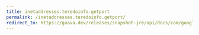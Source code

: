 ```yaml
---
title: inetaddresses.teredoinfo.getport
permalink: /inetaddresses.teredoinfo.getport/
redirect_to: https://guava.dev/releases/snapshot-jre/api/docs/com/google/common/net/InetAddresses.TeredoInfo.html#getPort--
---
```

